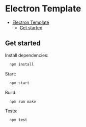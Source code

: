 # Electron Template

+ [Electron Template](#electron-template)
  + [Get started](#get-started)






## Get started

Install dependencies:
```sh
  npm install
```

Start:
```sh
  npm start
```

Build:
```sh
  npm run make
```

Tests:
```sh
  npm test
```
